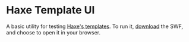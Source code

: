 Haxe Template UI
================

A basic utility for testing [Haxe's templates](http://old.haxe.org/doc/cross/template). To run it, [download](https://github.com/player-03/Haxe-Template-UI/raw/master/bin/flash/bin/TemplateUI.swf) the SWF, and choose to open it in your browser.
